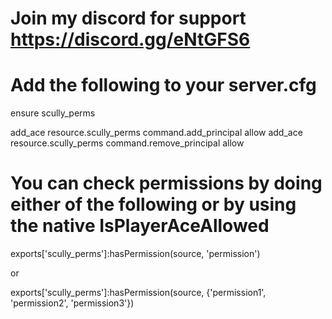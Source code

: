 # Join my discord for support https://discord.gg/eNtGFS6

# Add the following to your server.cfg

ensure scully_perms

add_ace resource.scully_perms command.add_principal allow
add_ace resource.scully_perms command.remove_principal allow

# You can check permissions by doing either of the following or by using the native IsPlayerAceAllowed

exports['scully_perms']:hasPermission(source, 'permission')

or

exports['scully_perms']:hasPermission(source, {'permission1', 'permission2', 'permission3'})